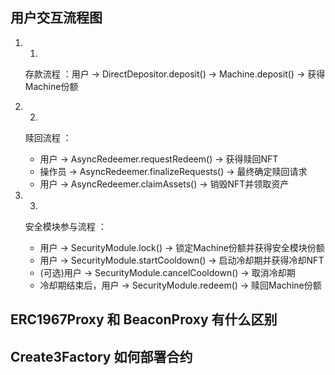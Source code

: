 ## 用户交互流程图
1. 1.
   存款流程 ：用户 → DirectDepositor.deposit() → Machine.deposit() → 获得Machine份额
2. 2.
   赎回流程 ：
   
   - 用户 → AsyncRedeemer.requestRedeem() → 获得赎回NFT
   - 操作员 → AsyncRedeemer.finalizeRequests() → 最终确定赎回请求
   - 用户 → AsyncRedeemer.claimAssets() → 销毁NFT并领取资产
3. 3.
   安全模块参与流程 ：
   
   - 用户 → SecurityModule.lock() → 锁定Machine份额并获得安全模块份额
   - 用户 → SecurityModule.startCooldown() → 启动冷却期并获得冷却NFT
   - (可选)用户 → SecurityModule.cancelCooldown() → 取消冷却期
   - 冷却期结束后，用户 → SecurityModule.redeem() → 赎回Machine份额

## ERC1967Proxy 和 BeaconProxy 有什么区别

## Create3Factory 如何部署合约
